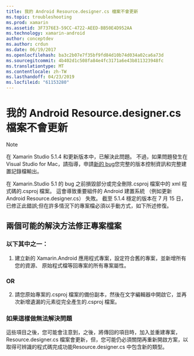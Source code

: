 ```yaml
---
title: 我的 Android Resource.designer.cs 檔案不會更新
ms.topic: troubleshooting
ms.prod: xamarin
ms.assetid: 3F7376E3-59CC-4722-AEED-BB50E4D952AA
ms.technology: xamarin-android
author: conceptdev
ms.author: crdun
ms.date: 06/19/2017
ms.openlocfilehash: ba3c2b07e7f35bf9fd84d10b74d034a02ca6a73d
ms.sourcegitcommit: 4b402d1c508fa84e4fc3171a6e43b811323948fc
ms.translationtype: MT
ms.contentlocale: zh-TW
ms.lasthandoff: 04/23/2019
ms.locfileid: "61153280"
---
```

# <a name="my-android-resourcedesignercs-file-will-not-update"></a>我的 Android Resource.designer.cs 檔案不會更新

> [!NOTE]
> 在 Xamarin Studio 5.1.4 和更新版本中，已解決此問題。 不過，如果問題發生在 Visual Studio for Mac，請指導，申請[新的 bug](~/cross-platform/troubleshooting/questions/howto-file-bug.md)您完整的版本控制資訊和完整建置記錄檔輸出。

在 Xamarin.Studio 5.1 的 bug 之前損毀部分或完全刪除.csproj 檔案中的 xml 程式碼的.csproj 檔案。 這會導致重要組件的 Android 建置系統 （例如更新 Android Resource.designer.cs） 失敗。 截至 5.1.4 穩定的版本在 7 月 15 日，已修正此錯誤;但在許多情況下的專案檔必須以手動方式，如下所述修復。


## <a name="two-possible-approaches-to-fixing-up-the-project-file"></a>兩個可能的解決方法修正專案檔案

### <a name="either"></a>以下其中之一：

1) 建立新的 Xamarin.Android 應用程式專案，設定符合舊的專案，並新增所有您的資源、 原始程式檔等回專案的所有專案屬性。

### <a name="or"></a>OR

2) 請您原始專案的.csproj 檔案的備份副本，然後在文字編輯器中開啟它，並再次新增遺漏的元素從完全產生的.csproj 檔案。

### <a name="if-this-does-not-solve-the-problem"></a>如果這樣做無法解決問題

這些項目之後，您可能會注意到，之後，將傳回的項目時，加入並重建專案，Resource.designer.cs 檔案會更新，但，您可能仍必須關閉再重新開啟方案，以取得可辨識的程式碼完成功能Resource.designer.cs 中包含新的類型。 
